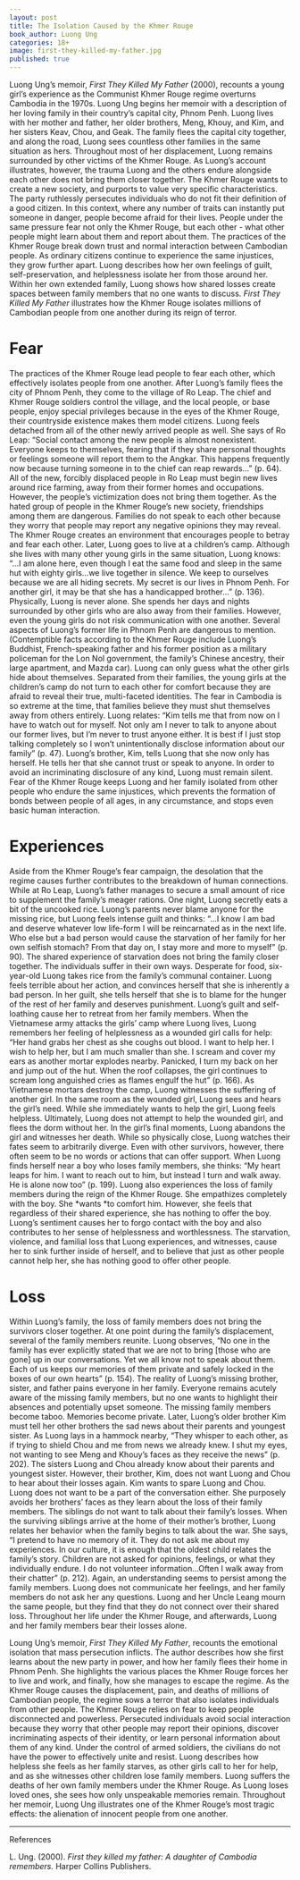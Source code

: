 ```yaml
---
layout: post
title: The Isolation Caused by the Khmer Rouge
book_author: Luong Ung
categories: 18+
image: first-they-killed-my-father.jpg
published: true
---
```


Luong Ung’s memoir, *First They Killed My Father* (2000), recounts a young
girl’s experience as the Communist Khmer Rouge regime overturns Cambodia in the
1970s. Luong Ung begins her memoir with a description of her loving family in
their country’s capital city, Phnom Penh. Luong lives with her mother and
father, her older brothers, Meng, Khouy, and Kim, and her sisters Keav, Chou,
and Geak. The family flees the capital city together, and along the road, Luong
sees countless other families in the same situation as hers. Throughout most of
her displacement, Luong remains surrounded by other victims of the Khmer Rouge.
As Luong’s account illustrates, however, the trauma Luong and the others endure
alongside each other does not bring them closer together. The Khmer Rouge wants
to create a new society, and purports to value very specific characteristics.
The party ruthlessly persecutes individuals who do not fit their definition of
a good citizen. In this context, where any number of traits can instantly put
someone in danger, people become afraid for their lives. People under the same
pressure fear not only the Khmer Rouge, but each other - what other people
might learn about them and report about them. The practices of the Khmer Rouge
break down trust and normal interaction between Cambodian people. As ordinary
citizens continue to experience the same injustices, they grow further apart.
Luong describes how her own feelings of guilt, self-preservation, and
helplessness isolate her from those around her. Within her own extended family,
Luong shows how shared losses create spaces between family members that no one
wants to discuss. *First They Killed My Father* illustrates how the Khmer Rouge
isolates millions of Cambodian people from one another during its reign of
terror.

# Fear

The practices of the Khmer Rouge lead people to fear each other, which
effectively isolates people from one another. After Luong’s family flees the
city of Phnom Penh, they come to the village of Ro Leap. The chief and Khmer
Rouge soldiers control the village, and the local people, or base people, enjoy
special privileges because in the eyes of the Khmer Rouge, their countryside
existence makes them model citizens. Luong feels detached from all of the other
newly arrived people as well. She says of Ro Leap: “Social contact among the
new people is almost nonexistent. Everyone keeps to themselves, fearing that if
they share personal thoughts or feelings someone will report them to the
Angkar. This happens frequently now because turning someone in to the chief can
reap rewards…” (p. 64). All of the new, forcibly displaced people in Ro Leap
must begin new lives around rice farming, away from their former homes and
occupations. However, the people’s victimization does not bring them together.
As the hated group of people in the Khmer Rouge’s new society, friendships
among them are dangerous. Families do not speak to each other because they
worry that people may report any negative opinions they may reveal. The Khmer
Rouge creates an environment that encourages people to betray and fear each
other. Later, Luong goes to live at a children’s camp. Although she lives with
many other young girls in the same situation, Luong knows: “...I am alone here,
even though I eat the same food and sleep in the same hut with eighty girls…we
live together in silence. We keep to ourselves because we are all hiding
secrets. My secret is our lives in Phnom Penh. For another girl, it may be that
she has a handicapped brother…” (p. 136). Physically, Luong is never alone. She
spends her days and nights surrounded by other girls who are also away from
their families. However, even the young girls do not risk communication with
one another. Several aspects of Luong’s former life in Phnom Penh are dangerous
to mention. (Contemptible facts according to the Khmer Rouge include Luong’s
Buddhist, French-speaking father and his former position as a military
policeman for the Lon Nol government, the family’s Chinese ancestry, their
large apartment, and Mazda car). Luong can only guess what the other girls hide
about themselves. Separated from their families, the young girls at the
children’s camp do not turn to each other for comfort because they are afraid
to reveal their true, multi-faceted identities. The fear in Cambodia is so
extreme at the time, that families believe they must shut themselves away from
others entirely. Luong relates: “Kim tells me that from now on I have to watch
out for myself. Not only am I never to talk to anyone about our former lives,
but I’m never to trust anyone either. It is best if I just stop talking
completely so I won’t unintentionally disclose information about our family”
(p. 47). Luong’s brother, Kim, tells Luong that she now only has herself. He
tells her that she cannot trust or speak to anyone. In order to avoid an
incriminating disclosure of any kind, Luong must remain silent. Fear of the
Khmer Rouge keeps Luong and her family isolated from other people who endure
the same injustices, which prevents the formation of bonds between people of
all ages, in any circumstance, and stops even basic human interaction.

# Experiences 

Aside from the Khmer Rouge’s fear campaign, the desolation that the regime
causes further contributes to the breakdown of human connections. While at Ro
Leap, Luong’s father manages to secure a small amount of rice to supplement the
family’s meager rations. One night, Luong secretly eats a bit of the uncooked
rice. Luong’s parents never blame anyone for the missing rice, but Luong feels
intense guilt and thinks: “...I know I am bad and deserve whatever low
life-form I will be reincarnated as in the next life. Who else but a bad person
would cause the starvation of her family for her own selfish stomach? From that
day on, I stay more and more to myself” (p. 90). The shared experience of
starvation does not bring the family closer together. The individuals suffer in
their own ways. Desperate for food, six-year-old Luong takes rice from the
family’s communal container. Luong feels terrible about her action, and
convinces herself that she is inherently a bad person. In her guilt, she tells
herself that she is to blame for the hunger of the rest of her family and
deserves punishment. Luong’s guilt and self-loathing cause her to retreat from
her family members. When the Vietnamese army attacks the girls’ camp where
Luong lives, Luong remembers her feeling of helplessness as a wounded girl
calls for help: “Her hand grabs her chest as she coughs out blood. I want to
help her. I wish to help her, but I am much smaller than she. I scream and
cover my ears as another mortar explodes nearby. Panicked, I turn my back on
her and jump out of the hut. When the roof collapses, the girl continues to
scream long anguished cries as flames engulf the hut” (p. 166). As Vietnamese
mortars destroy the camp, Luong witnesses the suffering of another girl. In the
same room as the wounded girl, Luong sees and hears the girl’s need. While she
immediately wants to help the girl, Luong feels helpless. Ultimately, Luong
does not attempt to help the wounded girl, and flees the dorm without her. In
the girl’s final moments, Luong abandons the girl and witnesses her death.
While so physically close, Luong watches their fates seem to arbitrarily
diverge. Even with other survivors, however, there often seem to be no words or
actions that can offer support. When Luong finds herself near a boy who loses
family members, she thinks: “My heart leaps for him. I want to reach out to
him, but instead I turn and walk away. He is alone now too” (p. 199). Luong
also experiences the loss of family members during the reign of the Khmer
Rouge. She empathizes completely with the boy. She *wants *to comfort him.
However, she feels that regardless of their shared experience, she has nothing
to offer the boy. Luong’s sentiment causes her to forgo contact with the boy
and also contributes to her sense of helplessness and worthlessness. The
starvation, violence, and familial loss that Luong experiences, and witnesses,
cause her to sink further inside of herself, and to believe that just as other
people cannot help her, she has nothing good to offer other people.

# Loss

Within Luong’s family, the loss of family members does not bring the survivors
closer together. At one point during the family’s displacement, several of the
family members reunite. Luong observes, “No one in the family has ever
explicitly stated that we are not to bring [those who are gone] up in our
conversations. Yet we all know not to speak about them. Each of us keeps our
memories of them private and safely locked in the boxes of our own hearts” (p.
154). The reality of Luong’s missing brother, sister, and father pains everyone
in her family. Everyone remains acutely aware of the missing family members,
but no one wants to highlight their absences and potentially upset someone. The
missing family members become taboo. Memories become private. Later, Luong’s
older brother Kim must tell her other brothers the sad news about their parents
and youngest sister. As Luong lays in a hammock nearby, “They whisper to each
other, as if trying to shield Chou and me from news we already knew. I shut my
eyes, not wanting to see Meng and Khouy’s faces as they receive the news” (p.
202). The sisters Luong and Chou already know about their parents and youngest
sister. However, their brother, Kim, does not want Luong and Chou to hear about
their losses again. Kim wants to spare Luong and Chou. Luong does not want to
be a part of the conversation either. She purposely avoids her brothers’ faces
as they learn about the loss of their family members. The siblings do not want
to talk about their family’s losses. When the surviving siblings arrive at the
home of their mother’s brother, Luong relates her behavior when the family
begins to talk about the war. She says, “I pretend to have no memory of it.
They do not ask me about my experiences. In our culture, it is enough that the
oldest child relates the family’s story. Children are not asked for opinions,
feelings, or what they individually endure. I do not volunteer
information…Often I walk away from their chatter” (p. 212). Again, an
understanding seems to persist among the family members. Luong does not
communicate her feelings, and her family members do not ask her any questions.
Luong and her Uncle Leang mourn the same people, but they find that they do not
connect over their shared loss. Throughout her life under the Khmer Rouge, and
afterwards, Luong and her family members bear their losses alone.

Loung Ung’s memoir, *First They Killed My Father*, recounts the emotional
isolation that mass persecution inflicts. The author describes how she first
learns about the new party in power, and how her family flees their home in
Phnom Penh. She highlights the various places the Khmer Rouge forces her to
live and work, and finally, how she manages to escape the regime. As the Khmer
Rouge causes the displacement, pain, and deaths of millions of Cambodian
people, the regime sows a terror that also isolates individuals from other
people. The Khmer Rouge relies on fear to keep people disconnected and
powerless. Persecuted individuals avoid social interaction because they worry
that other people may report their opinions, discover incriminating aspects of
their identity, or learn personal information about them of any kind. Under the
control of armed soldiers, the civilians do not have the power to effectively
unite and resist. Luong describes how helpless she feels as her family starves,
as other girls call to her for help, and as she witnesses other children lose
family members. Luong suffers the deaths of her own family members under the
Khmer Rouge. As Luong loses loved ones, she sees how only unspeakable memories
remain. Throughout her memoir, Luong Ung illustrates one of the Khmer Rouge’s
most tragic effects: the alienation of innocent people from one another.

---
References

L. Ung. (2000). *First they killed my father: A daughter of Cambodia
remembers.* Harper Collins Publishers.
